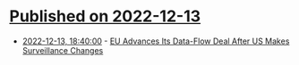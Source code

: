 # [Published on 2022-12-13](index.md)

* [2022-12-13, 18:40:00](https://news.slashdot.org/story/22/12/13/1726227/eu-advances-its-data-flow-deal-after-us-makes-surveillance-changes?utm_source=rss1.0mainlinkanon&utm_medium=feed) - [EU Advances Its Data-Flow Deal After US Makes Surveillance Changes](https://news.slashdot.org/story/22/12/13/1726227/eu-advances-its-data-flow-deal-after-us-makes-surveillance-changes?utm_source=rss1.0mainlinkanon&utm_medium=feed)
